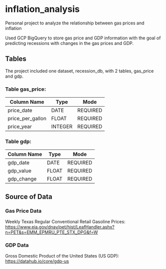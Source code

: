 # inflation_analysis
Personal project to analyze the relationship between gas prices and inflation

Used GCP BigQuery to store gas price and GDP information with the goal of predicting recessions with changes in the gas prices and GDP.
## Tables
The project included one dataset, recession_db, with 2 tables, gas_price and gdp.

### Table gas_price: 
| Column Name | Type | Mode |
| ----------- | ---- | ---- |
| price_date | DATE | REQUIRED |
| price_per_gallon | FLOAT | REQUIRED |
| price_year | INTEGER | REQUIRED |

### Table gdp: 
| Column Name | Type | Mode |
| ----------- | ---- | ---- |
| gdp_date | DATE | REQUIRED |
| gdp_value | FLOAT | REQUIRED |
| gdp_change | FLOAT | REQUIRED |

## Source of Data
### Gas Price Data 
Weekly Texas Regular Conventional Retail Gasoline Prices: https://www.eia.gov/dnav/pet/hist/LeafHandler.ashx?n=PET&s=EMM_EPMRU_PTE_STX_DPG&f=W
### GDP Data
Gross Domestic Product of the United States (US GDP): 
https://datahub.io/core/gdp-us
